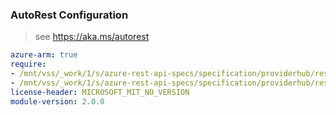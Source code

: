 ### AutoRest Configuration

> see https://aka.ms/autorest

``` yaml
azure-arm: true
require:
- /mnt/vss/_work/1/s/azure-rest-api-specs/specification/providerhub/resource-manager/readme.md
- /mnt/vss/_work/1/s/azure-rest-api-specs/specification/providerhub/resource-manager/readme.go.md
license-header: MICROSOFT_MIT_NO_VERSION
module-version: 2.0.0

```